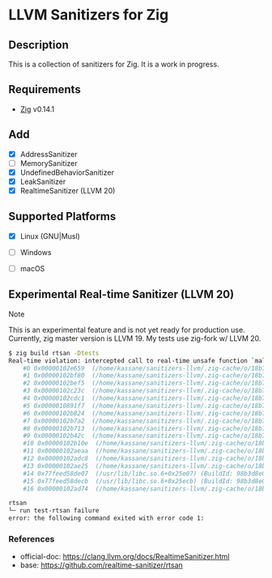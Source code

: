 # LLVM Sanitizers for Zig

## Description

This is a collection of sanitizers for Zig. It is a work in progress.


## Requirements

- [Zig](https://ziglang.org/download/) v0.14.1

## Add

- [x] AddressSanitizer
- [ ] MemorySanitizer
- [x] UndefinedBehaviorSanitizer
- [x] LeakSanitizer
- [x] RealtimeSanitizer (LLVM 20)

## Supported Platforms

- [x] Linux (GNU|Musl)
- [ ] Windows
- [ ] macOS


## Experimental Real-time Sanitizer (LLVM 20)

> [!NOTE]
> This is an experimental feature and is not yet ready for production use.
> Currently, zig master version is LLVM 19. My tests use zig-fork w/ LLVM 20.

```bash
$ zig build rtsan -Dtests
Real-time violation: intercepted call to real-time unsafe function `malloc` in real-time context! Stack trace:
    #0 0x00000102e659  (/home/kassane/sanitizers-llvm/.zig-cache/o/18b7cbe81f65f9f9049547f69b71a77e/test-rtsan+0x102e659)
    #1 0x00000102bf80  (/home/kassane/sanitizers-llvm/.zig-cache/o/18b7cbe81f65f9f9049547f69b71a77e/test-rtsan+0x102bf80)
    #2 0x00000102bef5  (/home/kassane/sanitizers-llvm/.zig-cache/o/18b7cbe81f65f9f9049547f69b71a77e/test-rtsan+0x102bef5)
    #3 0x00000102c23c  (/home/kassane/sanitizers-llvm/.zig-cache/o/18b7cbe81f65f9f9049547f69b71a77e/test-rtsan+0x102c23c)
    #4 0x00000102cdc1  (/home/kassane/sanitizers-llvm/.zig-cache/o/18b7cbe81f65f9f9049547f69b71a77e/test-rtsan+0x102cdc1)
    #5 0x0000010891f7  (/home/kassane/sanitizers-llvm/.zig-cache/o/18b7cbe81f65f9f9049547f69b71a77e/test-rtsan+0x10891f7)
    #6 0x00000102b824  (/home/kassane/sanitizers-llvm/.zig-cache/o/18b7cbe81f65f9f9049547f69b71a77e/test-rtsan+0x102b824)
    #7 0x00000102b7a2  (/home/kassane/sanitizers-llvm/.zig-cache/o/18b7cbe81f65f9f9049547f69b71a77e/test-rtsan+0x102b7a2)
    #8 0x00000102b713  (/home/kassane/sanitizers-llvm/.zig-cache/o/18b7cbe81f65f9f9049547f69b71a77e/test-rtsan+0x102b713)
    #9 0x00000102b42c  (/home/kassane/sanitizers-llvm/.zig-cache/o/18b7cbe81f65f9f9049547f69b71a77e/test-rtsan+0x102b42c)
    #10 0x00000102b10e  (/home/kassane/sanitizers-llvm/.zig-cache/o/18b7cbe81f65f9f9049547f69b71a77e/test-rtsan+0x102b10e)
    #11 0x00000102aeaa  (/home/kassane/sanitizers-llvm/.zig-cache/o/18b7cbe81f65f9f9049547f69b71a77e/test-rtsan+0x102aeaa)
    #12 0x00000102adc8  (/home/kassane/sanitizers-llvm/.zig-cache/o/18b7cbe81f65f9f9049547f69b71a77e/test-rtsan+0x102adc8)
    #13 0x00000102ae25  (/home/kassane/sanitizers-llvm/.zig-cache/o/18b7cbe81f65f9f9049547f69b71a77e/test-rtsan+0x102ae25)
    #14 0x77feed58de07  (/usr/lib/libc.so.6+0x25e07) (BuildId: 98b3d8e0b8c534c769cb871c438b4f8f3a8e4bf3)
    #15 0x77feed58decb  (/usr/lib/libc.so.6+0x25ecb) (BuildId: 98b3d8e0b8c534c769cb871c438b4f8f3a8e4bf3)
    #16 0x00000102ad74  (/home/kassane/sanitizers-llvm/.zig-cache/o/18b7cbe81f65f9f9049547f69b71a77e/test-rtsan+0x102ad74)

rtsan
└─ run test-rtsan failure
error: the following command exited with error code 1:
```

### References

- official-doc: https://clang.llvm.org/docs/RealtimeSanitizer.html
- base: https://github.com/realtime-sanitizer/rtsan